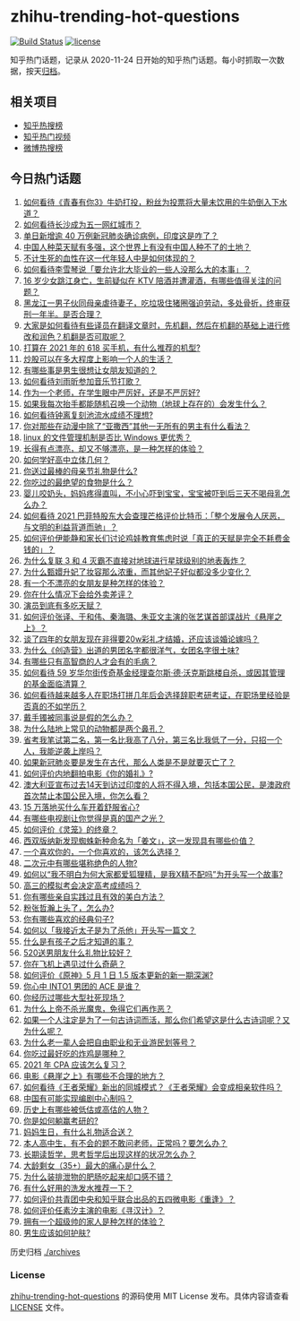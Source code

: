 # zhihu-trending-hot-questions

[![Build Status](https://github.com/justjavac/zhihu-trending-hot-questions/workflows/ci/badge.svg?branch=master)](https://github.com/justjavac/zhihu-trending-hot-questions/actions)
[![license](https://img.shields.io/github/license/justjavac/zhihu-trending-hot-questions)](https://github.com/justjavac/zhihu-trending-hot-questions/blob/master/LICENSE)

知乎热门话题，记录从 2020-11-24 日开始的知乎热门话题。每小时抓取一次数据，按天[归档](./archives)。

## 相关项目

- [知乎热搜榜](https://github.com/justjavac/zhihu-trending-top-search)
- [知乎热门视频](https://github.com/justjavac/zhihu-trending-hot-video)
- [微博热搜榜](https://github.com/justjavac/weibo-trending-hot-search)

## 今日热门话题

<!-- BEGIN -->
<!-- 最后更新时间 Mon May 03 2021 10:47:46 GMT+0800 (China Standard Time) -->

1. [如何看待《青春有你3》牛奶打投，粉丝为投票将大量未饮用的牛奶倒入下水道？](https://www.zhihu.com/question/457119531)
2. [如何看待长沙成为五一网红城市？](https://www.zhihu.com/question/457303834)
3. [单日新增逾 40 万例新冠肺炎确诊病例，印度这是咋了？](https://www.zhihu.com/question/457388433)
4. [中国人种菜天赋有多强，这个世界上有没有中国人种不了的土地？](https://www.zhihu.com/question/457311138)
5. [不计生死的血性在这一代年轻人中是如何体现的？](https://www.zhihu.com/question/455928947)
6. [如何看待李雪琴说「要允许北大毕业的一些人没那么大的本事」？](https://www.zhihu.com/question/457408234)
7. [16 岁少女跳江身亡，生前疑似在 KTV
   陪酒并遭灌酒，有哪些值得关注的问题？](https://www.zhihu.com/question/457401334)
8. [黑龙江一男子伙同母亲虐待妻子，吃垃圾住猪圈强迫劳动，多处骨折，终审获刑一年半。是否合理？](https://www.zhihu.com/question/457256890)
9. [大家是如何看待有些译员在翻译文章时，先机翻，然后在机翻的基础上进行修改和润色？机翻是否可取呢？](https://www.zhihu.com/question/453300590)
10. [打算在 2021 年的 618 买手机，有什么推荐的机型?](https://www.zhihu.com/question/451810139)
11. [炒股可以在多大程度上影响一个人的生活？](https://www.zhihu.com/question/34200652)
12. [有哪些事是男生很想让女朋友知道的？](https://www.zhihu.com/question/426854994)
13. [如何看待刘雨昕参加音乐节打歌？](https://www.zhihu.com/question/454157222)
14. [作为一个老师，在学生眼中严厉好，还是不严厉好?](https://www.zhihu.com/question/453123833)
15. [如果我每次抬手都能随机召唤一个动物（地球上存在的）会发生什么？](https://www.zhihu.com/question/457184253)
16. [如何看待钟离复刻池流水成绩不理想?](https://www.zhihu.com/question/457248572)
17. [你对那些在动漫中除了“亚撒西”其他一无所有的男主有什么看法？](https://www.zhihu.com/question/457327327)
18. [linux 的文件管理机制是否比 Windows 更优秀？](https://www.zhihu.com/question/455934619)
19. [长得有点漂亮，却又不够漂亮，是一种怎样的体验？](https://www.zhihu.com/question/64018902)
20. [如何学好高中立体几何？](https://www.zhihu.com/question/27632773)
21. [你送过最棒的母亲节礼物是什么?](https://www.zhihu.com/question/276772445)
22. [你吃过的最绝望的食物是什么？](https://www.zhihu.com/question/266593795)
23. [婴儿咬奶头，妈妈疼得直叫，不小心吓到宝宝，宝宝被吓到后三天不喝母乳怎么办？](https://www.zhihu.com/question/455850698)
24. [如何看待 2021
    巴菲特股东大会查理芒格评价比特币：「整个发展令人厌恶，与文明的利益背道而驰」？](https://www.zhihu.com/question/457486880)
25. [如何评价伊能静和家长们讨论鸡娃教育焦虑时说「真正的天赋是完全不耗费金钱的」？](https://www.zhihu.com/question/457456468)
26. [为什么复联 3 和 4 灭霸不直接对地球进行星球级别的地表轰炸？](https://www.zhihu.com/question/456909902)
27. [为什么甄嬛升妃了妆容那么浓重，而其他妃子好似都没多少变化？](https://www.zhihu.com/question/457149850)
28. [有一个不漂亮的女朋友是种怎样的体验？](https://www.zhihu.com/question/27433657)
29. [你在什么情况下会给外卖差评？](https://www.zhihu.com/question/456249786)
30. [演员到底有多吃天赋？](https://www.zhihu.com/question/443350396)
31. [如何评价张译、于和伟、秦海璐、朱亚文主演的张艺谋首部谍战片《悬崖之上》？](https://www.zhihu.com/question/353797140)
32. [谈了四年的女朋友现在非得要20w彩礼才结婚，还应该谈婚论嫁吗？](https://www.zhihu.com/question/445096763)
33. [为什么《创造营》出道的男团名字都很洋气，女团名字很土味?](https://www.zhihu.com/question/456581591)
34. [有哪些只有高智商的人才会有的毛病？](https://www.zhihu.com/question/301999320)
35. [如何看待 59
    岁华尔街传奇基金经理查尔斯·德·沃克斯跳楼自杀，或因其管理的基金面临清算？](https://www.zhihu.com/question/457186328)
36. [如何看待越来越多人在职场打拼几年后会选择辞职考研考证，在职场里经验是否真的不如学历？](https://www.zhihu.com/question/457426657)
37. [戴手镯被同事说是假的怎么办？](https://www.zhihu.com/question/451834381)
38. [为什么陆地上常见的动物都是两个鼻孔？](https://www.zhihu.com/question/456066433)
39. [省考我笔试第二名，第一名比我高了八分，第三名比我低了一分，只招一个人，我能逆袭上岸吗？](https://www.zhihu.com/question/325465519)
40. [如果新冠肺炎要是发生在古代，那么人类是不是就要灭亡了？](https://www.zhihu.com/question/386034997)
41. [如何评价内地翻拍电影《你的婚礼》?](https://www.zhihu.com/question/374474502)
42. [澳大利亚宣布过去14天到访过印度的人将不得入境，包括本国公民，是澳政府首次禁止本国公民入境，你怎么看？](https://www.zhihu.com/question/457378118)
43. [15 万落地买什么车开着舒服省心?](https://www.zhihu.com/question/441839447)
44. [有哪些电视剧让你觉得是真的国产之光？](https://www.zhihu.com/question/441124825)
45. [如何评价《灵笼》的终章？](https://www.zhihu.com/question/457072944)
46. [西双版纳新发现蜘蛛新种命名为「姜文」，这一发现具有哪些价值？](https://www.zhihu.com/question/457371552)
47. [一个喜欢你的，一个你喜欢的，该怎么选择？](https://www.zhihu.com/question/457171344)
48. [二次元中有哪些堪称绝色的人物?](https://www.zhihu.com/question/387651409)
49. [如何以“我不明白为何大家都爱狐狸精，是我X精不配吗”为开头写一个故事?](https://www.zhihu.com/question/443816329)
50. [高三的模拟考会决定高考成绩吗？](https://www.zhihu.com/question/454776438)
51. [你有哪些亲自实践过且有效的美白方法？](https://www.zhihu.com/question/19638296)
52. [粉张哲瀚上头了，怎么办?](https://www.zhihu.com/question/456001309)
53. [你有哪些喜欢的经典句子?](https://www.zhihu.com/question/454670833)
54. [如何以「我接近太子是为了杀他」开头写一篇文？](https://www.zhihu.com/question/420183279)
55. [什么是有孩子之后才知道的事？](https://www.zhihu.com/question/456245328)
56. [520送男朋友什么礼物比较好？](https://www.zhihu.com/question/321150247)
57. [你在飞机上遇见过什么奇葩？](https://www.zhihu.com/question/25871260)
58. [如何评价《原神》5 月 1 日 1.5 版本更新的新一期深渊?](https://www.zhihu.com/question/457415863)
59. [你心中 INTO1 男团的 ACE 是谁？](https://www.zhihu.com/question/457313739)
60. [你经历过哪些大型社死现场？](https://www.zhihu.com/question/439032546)
61. [为什么上帝不杀光魔鬼，免得它们再作恶？](https://www.zhihu.com/question/64073160)
62. [如果一个人注定是为了一句古诗词而活，那么你们希望这是什么古诗词呢？又为什么呢？](https://www.zhihu.com/question/453413029)
63. [为什么老一辈人会把自由职业和无业游民划等号？](https://www.zhihu.com/question/457466173)
64. [你吃过最好吃的炸鸡是哪种？](https://www.zhihu.com/question/21348636)
65. [2021 年 CPA 应该怎么复习？](https://www.zhihu.com/question/425225784)
66. [电影《悬崖之上》有哪些不合理的地方？](https://www.zhihu.com/question/457310734)
67. [如何看待《王者荣耀》新出的同城模式？《王者荣耀》会变成相亲软件吗？](https://www.zhihu.com/question/457261841)
68. [中国有可能实现编剧中心制吗？](https://www.zhihu.com/question/380565544)
69. [历史上有哪些被低估或高估的人物？](https://www.zhihu.com/question/20775329)
70. [你是如何躺赢考研的?](https://www.zhihu.com/question/452567524)
71. [妈妈生日，有什么礼物适合送？](https://www.zhihu.com/question/19591678)
72. [本人高中生，有不会的题不敢问老师，正常吗？要怎么办？](https://www.zhihu.com/question/448002468)
73. [长期读哲学，思考哲学后出现这样的状况怎么办？](https://www.zhihu.com/question/444004217)
74. [大龄剩女（35+）最大的痛心是什么？](https://www.zhihu.com/question/440901341)
75. [为什么装排泄物的肥肠吃起来却口感不错？](https://www.zhihu.com/question/344215207)
76. [有什么好用的洗发水推荐一下？](https://www.zhihu.com/question/264733291)
77. [如何评价共青团中央和知乎联合出品的五四微电影《重逢》？](https://www.zhihu.com/question/457512856)
78. [如何评价任素汐主演的电影《寻汉计》？](https://www.zhihu.com/question/452124896)
79. [拥有一个超级帅的家人是种怎样的体验？](https://www.zhihu.com/question/62302912)
80. [男生应该如何护肤?](https://www.zhihu.com/question/439729685)

<!-- END -->

历史归档 [./archives](./archives)

### License

[zhihu-trending-hot-questions](https://github.com/justjavac/zhihu-trending-hot-questions)
的源码使用 MIT License 发布。具体内容请查看 [LICENSE](./LICENSE) 文件。
